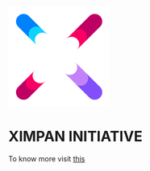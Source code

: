 ![alt text](https://github.com/XimpanOfficial/ximpan/blob/master/u.png)
# XIMPAN INITIATIVE
To know more visit [this](https://ximpanofficial.github.io/ximpan/) 


